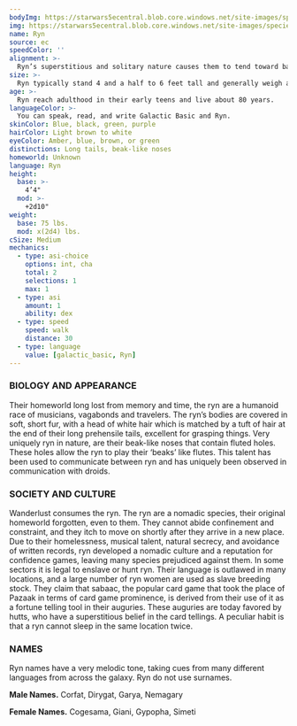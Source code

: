 ```yaml
---
bodyImg: https://starwars5ecentral.blob.core.windows.net/site-images/species/species_ryn.png
img: https://starwars5ecentral.blob.core.windows.net/site-images/species/species_ryn.png
name: Ryn
source: ec
speedColor: ''
alignment: >-
  Ryn’s superstitious and solitary nature causes them to tend toward balanced alignments, though there are exceptions.
size: >-
  Ryn typically stand 4 and a half to 6 feet tall and generally weigh about 120 lbs. Regardless of your position in that range, your size is Medium.
age: >-
  Ryn reach adulthood in their early teens and live about 80 years.
languageColor: >-
  You can speak, read, and write Galactic Basic and Ryn. 
skinColor: Blue, black, green, purple
hairColor: Light brown to white
eyeColor: Amber, blue, brown, or green
distinctions: Long tails, beak-like noses
homeworld: Unknown
language: Ryn
height:
  base: >-
    4’4"
  mod: >-
    +2d10"
weight:
  base: 75 lbs.
  mod: x(2d4) lbs.
cSize: Medium
mechanics:
  - type: asi-choice
    options: int, cha
    total: 2
    selections: 1
    max: 1
  - type: asi
    amount: 1
    ability: dex
  - type: speed
    speed: walk
    distance: 30
  - type: language
    value: [galactic_basic, Ryn]
---
```

### BIOLOGY AND APPEARANCE
Their homeworld long lost from memory and time, the ryn are a humanoid race of musicians, vagabonds and travelers. The ryn’s bodies are covered in soft, short fur, with a head of white hair which is matched by a tuft of hair at the end of their long prehensile tails, excellent for grasping things. Very uniquely ryn in nature, are their beak-like noses that contain fluted holes. These holes allow the ryn to play their ‘beaks’ like flutes. This talent has been used to communicate between ryn and has uniquely been observed in communication with droids.

### SOCIETY AND CULTURE
Wanderlust consumes the ryn. The ryn are a nomadic species, their original homeworld forgotten, even to them. They cannot abide confinement and constraint, and they itch to move on shortly after they arrive in a new place. Due to their homelessness, musical talent, natural secrecy, and avoidance of written records, ryn developed a nomadic culture and a reputation for confidence games, leaving many species prejudiced against them. In some sectors it is legal to enslave or hunt ryn. Their language is outlawed in many locations, and a large number of ryn women are used as slave breeding stock. They claim that sabaac, the popular card game that took the place of Pazaak in terms of card game prominence, is derived from their use of it as a fortune telling tool in their auguries. These auguries are today favored by hutts, who have a superstitious belief in the card tellings. A peculiar habit is that a ryn cannot sleep in the same location twice.

### NAMES
Ryn names have a very melodic tone, taking cues from many different languages from across the galaxy. Ryn do not use surnames.

__Male Names.__ Corfat, Dirygat, Garya, Nemagary

__Female Names.__ Cogesama, Giani, Gypopha, Simeti



    